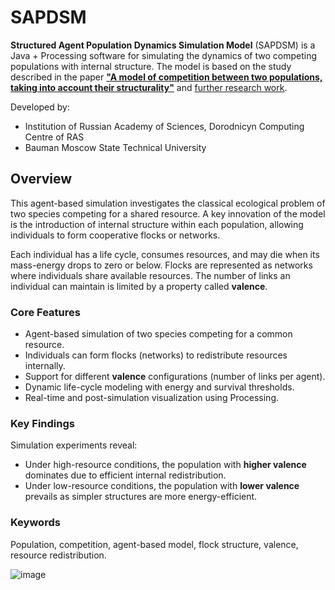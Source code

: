 # SAPDSM

**Structured Agent Population Dynamics Simulation Model** (SAPDSM) is a Java + Processing software for simulating the dynamics of two competing populations with internal structure. The model is based on the study described in the paper [**"A model of competition between two populations, taking into account their structurality"**](https://www.impb.ru/icmbb/docs/2022/29.pdf) and [further research work](https://drive.google.com/file/d/1lNg_scyBcRdXQl3_ICJexiuEVglmMIvy/view?usp=sharing).

Developed by:  
- Institution of Russian Academy of Sciences, Dorodnicyn Computing Centre of RAS 
- Bauman Moscow State Technical University

## Overview

This agent-based simulation investigates the classical ecological problem of two species competing for a shared resource. A key innovation of the model is the introduction of internal structure within each population, allowing individuals to form cooperative flocks or networks.

Each individual has a life cycle, consumes resources, and may die when its mass-energy drops to zero or below. Flocks are represented as networks where individuals share available resources. The number of links an individual can maintain is limited by a property called **valence**.

### Core Features

- Agent-based simulation of two species competing for a common resource.
- Individuals can form flocks (networks) to redistribute resources internally.
- Support for different **valence** configurations (number of links per agent).
- Dynamic life-cycle modeling with energy and survival thresholds.
- Real-time and post-simulation visualization using Processing.

### Key Findings

Simulation experiments reveal:
- Under high-resource conditions, the population with **higher valence** dominates due to efficient internal redistribution.
- Under low-resource conditions, the population with **lower valence** prevails as simpler structures are more energy-efficient.

### Keywords

Population, competition, agent-based model, flock structure, valence, resource redistribution.

![image](https://github.com/user-attachments/assets/88aa6ca2-b04d-4a34-b810-2ee62e04d24d)
